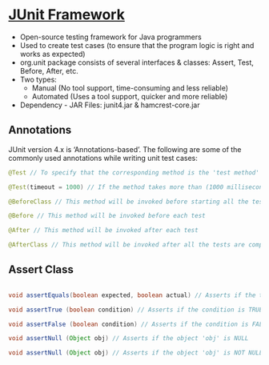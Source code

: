 # [JUnit Framework](https://junit.org/)

- Open-source testing framework for Java programmers
- Used to create test cases (to ensure that the program logic is right and works as expected)
- org.unit package consists of several interfaces & classes: Assert, Test, Before, After, etc.
- Two types: 
  - Manual (No tool support, time-consuming and less reliable)
  - Automated (Uses a tool support, quicker and more reliable)
- Dependency - JAR Files: junit4.jar & hamcrest-core.jar
 

## Annotations

JUnit version 4.x is ‘Annotations-based’. The following are some of the commonly used annotations while writing unit test cases:

```java
@Test // To specify that the corresponding method is the 'test method' (the method under consideration)

@Test(timeout = 1000) // If the method takes more than (1000 milliseconds ~ 1 second), it will fail

@BeforeClass // This method will be invoked before starting all the tests. This is done only once.

@Before // This method will be invoked before each test

@After // This method will be invoked after each test

@AfterClass // This method will be invoked after all the tests are complete. This is done only once. 
```

## Assert Class

```java

void assertEquals(boolean expected, boolean actual) // Asserts if the two parameters (primitives / objects) are one and the same

void assertTrue (boolean condition) // Asserts if the condition is TRUE

void assertFalse (boolean condition) // Asserts if the condition is FALSE

void assertNull (Object obj) // Asserts if the object 'obj' is NULL

void assertNull (Object obj) // Asserts if the object 'obj' is NOT NULL
```
